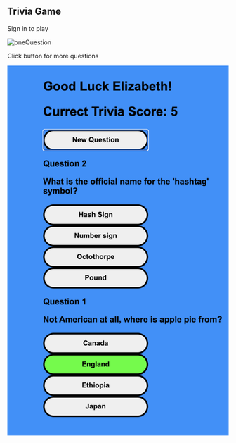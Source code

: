 <h2>Trivia Game</h2>
<p>Sign in to play</p>
<img src='./src/Images/question' alt='oneQuestion'/>
<p>Click button for more questions</p>
<img src='./src/Images/questions.png' alt='quesitons' />